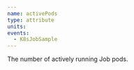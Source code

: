 ```yaml
---
name: activePods
type: attribute
units:
events:
  - K8sJobSample
---
```


The number of actively running Job pods.
